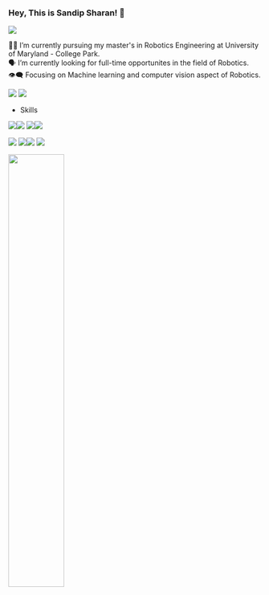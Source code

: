 ### Hey, This is Sandip Sharan! 👋

<p align="topright"> 
  <img src ="https://komarev.com/ghpvc/?username=sandipsharan&color=green" />

</p>


:man_student: I’m currently pursuing my master's in Robotics Engineering at University of Maryland - College Park.</br>
:speaking_head: I’m currently looking for full-time opportunites in the field of Robotics.</br>
:eye_speech_bubble: Focusing on Machine learning and computer vision aspect of Robotics. </br>

<a href="https://www.linkedin.com/in/sandip26/"><img src="https://img.shields.io/badge/LinkedIn-0077B5?style=for-the-badge&logo=linkedin&logoColor=dark"></a>
<a href="mailto:sandipsharanskumar@gmail.com"><img src="https://img.shields.io/badge/Gmail-D14836?style=for-the-badge&logo=gmail&logoColor=white"></a>

* Skills

<img src="https://img.shields.io/badge/Python-3776AB?style=for-the-badge&logo=python&logoColor=white"><img src="https://img.shields.io/badge/C%2B%2B-00599C?style=for-the-badge&logo=c%2B%2B&logoColor=white"> <img src="https://img.shields.io/badge/OpenCV-27338e?style=for-the-badge&logo=OpenCV&logoColor=white"><img src="https://img.shields.io/badge/ROS-22314E?style=for-the-badge&logo=ROS&logoColor=white">

<img src="https://img.shields.io/badge/PyTorch-EE4C2C?style=for-the-badge&logo=PyTorch&logoColor=white"> <img src="https://img.shields.io/badge/Numpy-777BB4?style=for-the-badge&logo=numpy&logoColor=white"><img src="https://img.shields.io/badge/scikit_learn-F7931E?style=for-the-badge&logo=scikit-learn&logoColor=white"> <img src="https://img.shields.io/badge/Pandas-2C2D72?style=for-the-badge&logo=pandas&logoColor=white"> 

<img align="left" width=47% src="https://github-readme-stats.vercel.app/api?username=sandipsharan&theme=dark"/>

